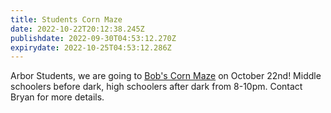 ```yaml
---
title: Students Corn Maze
date: 2022-10-22T20:12:38.245Z
publishdate: 2022-09-30T04:53:12.270Z
expirydate: 2022-10-25T04:53:12.286Z
---
```

Arbor Students, we are going to [Bob's Corn Maze](https://www.bobscorn.com/) on October 22nd! Middle schoolers before dark, high schoolers after dark from 8-10pm. Contact Bryan for more details. 